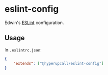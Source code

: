 # eslint-config

Edwin's [ESLint](https://eslint.org) configuration.

## Usage

In `.eslintrc.json`:

```json
{
	"extends": ["@hyperupcall/eslint-config"]
}
```
